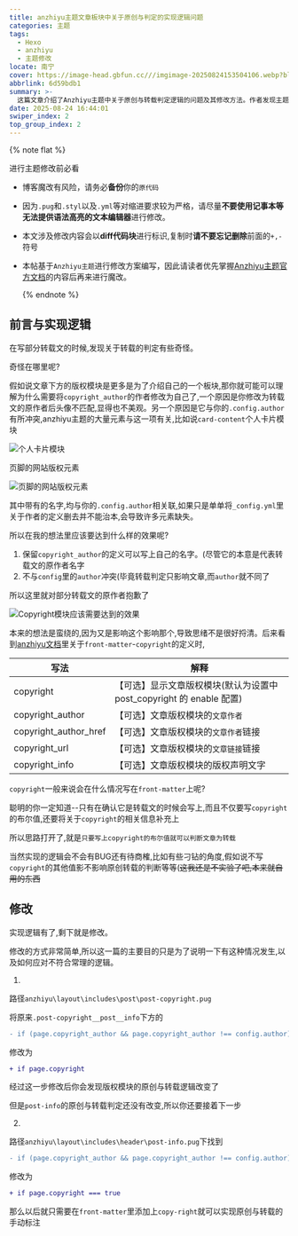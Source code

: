 ```yaml
---
title: anzhiyu主题文章板块中关于原创与判定的实现逻辑问题
categories: 主题
tags:
  - Hexo
  - anzhiyu
  - 主题修改
locate: 南宁
cover: https://image-head.gbfun.cc///imgimage-20250824153504106.webp?blog-image?
abbrlink: 6d59bdb1
summary: >-
  这篇文章介绍了Anzhiyu主题中关于原创与转载判定逻辑的问题及其修改方法。作者发现主题在转载文章判定时存在不合理之处，例如版权模块与个人配置的冲突，导致头像和作者信息显示不一致。为解决这一问题，作者提出通过修改主题代码，将判定逻辑从依赖`copyright_author`与`config.author`的对比，改为直接使用`front-matter`中的`copyright`布尔值进行判断。具体修改涉及两个PUG文件，分别调整版权模块和文章信息模块的判定条件，以实现更简洁且一致的转载标识效果。文章还提醒读者在修改前备份原代码，并使用支持语法高亮的编辑器以避免缩进错误。
date: 2025-08-24 16:44:01
swiper_index: 2
top_group_index: 2
---
```


{% note flat %}

进行主题修改前必看

- 博客魔改有风险，请务必<b>备份</b>你的`原代码`

- 因为`.pug`和`.styl`以及`.yml`等对缩进要求较为严格，请尽量**不要使用记事本等无法提供语法高亮的文本编辑器**进行修改。

- 本文涉及修改内容会以<b>diff代码块</b>进行标识,复制时<b>请不要忘记删除</b>前面的`+,-`符号

- 本帖基于`Anzhiyu主题`进行修改方案编写，因此请读者优先掌握[Anzhiyu主题官方文档](https://docs.anheyu.com/)的内容后再来进行魔改。

  {% endnote %}

## 前言与实现逻辑

在写部分转载文的时候,发现关于转载的判定有些奇怪。

奇怪在哪里呢? 

假如说文章下方的版权模块是更多是为了介绍自己的一个板块,那你就可能可以理解为什么需要将`copyright_author`的作者修改为自己了,一个原因是你修改为转载文的原作者后头像不匹配,显得也不美观。另一个原因是它与你的`.config.author`有所冲突,anzhiyu主题的大量元素与这一项有关,比如说`card-content`个人卡片模块

![个人卡片模块](https://image-head.gbfun.cc///imgimage-20250824154252109.webp?blog-image?)

页脚的网站版权元素

![页脚的网站版权元素](https://image-head.gbfun.cc///imgimage-20250824154411596.webp?blog-image?)

其中带有的名字,均与你的`.config.author`相关联,如果只是单单将`_config.yml`里关于作者的定义删去并不能治本,会导致许多元素缺失。

所以在我的想法里应该要达到什么样的效果呢?

1. 保留`copyright_author`的定义可以写上自己的名字。(尽管它的本意是代表转载文的原作者名字
2. 不与`config`里的`author`冲突(毕竟转载判定只影响文章,而`author`就不同了

所以这里就对部分转载文的原作者抱歉了

![Copyright模块应该需要达到的效果](https://image-head.gbfun.cc///imgimage-20250824153504106.webp?blog-image?)

本来的想法是蛮绕的,因为又是影响这个影响那个,导致思绪不是很好捋清。后来看到[anzhiyu文档](https://docs.anheyu.com/page/front-matter.html)里关于`front-matter`-`copyright`的定义时,

| 写法                  | 解释                                                         |
| --------------------- | ------------------------------------------------------------ |
| copyright             | 【可选】显示文章版权模块(默认为设置中 post_copyright 的 enable 配置) |
| copyright_author      | 【可选】文章版权模块的`文章作者`                             |
| copyright_author_href | 【可选】文章版权模块的`文章作者`链接                         |
| copyright_url         | 【可选】文章版权模块的`文章链接`链接                         |
| copyright_info        | 【可选】文章版权模块的版权声明文字                           |

`copyright`一般来说会在什么情况写在`front-matter`上呢?

聪明的你一定知道--只有在确认它是转载文的时候会写上,而且不仅要写`copyright`的布尔值,还要将关于`copyright`的相关信息补充上

所以思路打开了,就是`只要写上copyright的布尔值就可以判断文章为转载`

当然实现的逻辑会不会有BUG还有待商榷,比如有些刁钻的角度,假如说不写`copyright`的其他值影不影响原创转载的判断等等(~~这我还是不实验了吧,本来就自用的东西~~

## 修改

实现逻辑有了,剩下就是修改。

修改的方式非常简单,所以这一篇的主要目的只是为了说明一下有这种情况发生,以及如何应对不符合常理的逻辑。

1. 

路径`anzhiyu\layout\includes\post\post-copyright.pug`

将原来`.post-copyright__post__info`下方的

```diff
- if (page.copyright_author && page.copyright_author !== config.author)
```

修改为

```diff
+ if page.copyright
```

经过这一步修改后你会发现版权模块的原创与转载逻辑改变了

但是`post-info`的原创与转载判定还没有改变,所以你还要接着下一步

2. 

路径`anzhiyu\layout\includes\header\post-info.pug`下找到

```diff
- if (page.copyright_author && page.copyright_author !== config.author)
```

修改为

```diff
+ if page.copyright === true
```



那么以后就只需要在`front-matter`里添加上`copy-right`就可以实现原创与转载的手动标注